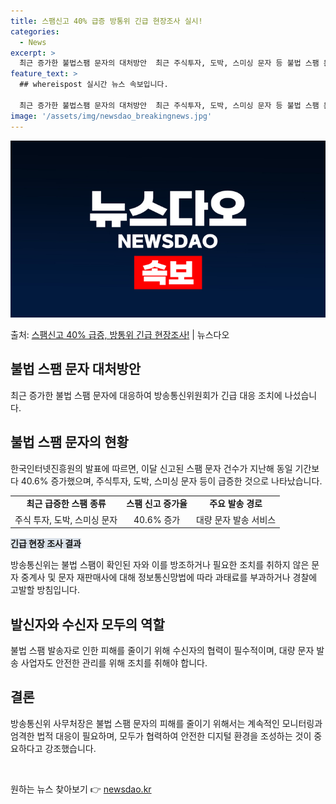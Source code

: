 ```yaml
---
title: 스팸신고 40% 급증 방통위 긴급 현장조사 실시!
categories:
  - News
excerpt: >
  최근 증가한 불법스팸 문자의 대처방안  최근 주식투자, 도박, 스미싱 문자 등 불법 스팸 문자가 급증하면서 …
feature_text: >
  ## whereispost 실시간 뉴스 속보입니다.

  최근 증가한 불법스팸 문자의 대처방안  최근 주식투자, 도박, 스미싱 문자 등 불법 스팸 문자가 급증하면서 …
image: '/assets/img/newsdao_breakingnews.jpg'
---
```


![뉴스다오 속보](/assets/img/newsdao_breakingnews.jpg)

<p>출처: <a href="https://newsdao.kr/4355" rel="dofollow">스팸신고 40% 급증, 방통위 긴급 현장조사!</a> | 뉴스다오</p>

<h2 data-ke-size="size26">불법 스팸 문자 대처방안</h2>
<p data-ke-size="size16">최근 증가한 불법 스팸 문자에 대응하여 방송통신위원회가 긴급 대응 조치에 나섰습니다.</p>

<h2 data-ke-size="size24">불법 스팸 문자의 현황</h2>
<p data-ke-size="size16">한국인터넷진흥원의 발표에 따르면, 이달 신고된 스팸 문자 건수가 지난해 동일 기간보다 40.6% 증가했으며, 주식투자, 도박, 스미싱 문자 등이 급증한 것으로 나타났습니다.</p>

<table>
    <tr>
        <td style="text-align: center; height: 17px;"><b>최근 급증한 스팸 종류</b></td>
        <td style="text-align: center; height: 17px;"><b>스팸 신고 증가율</b></td>
        <td style="text-align: center; height: 17px;"><b>주요 발송 경로</b></td>
    </tr>
    <tr>
        <td style="text-align: center; height: 17px;">주식 투자, 도박, 스미싱 문자</td>
        <td style="text-align: center; height: 17px;">40.6% 증가</td>
        <td style="text-align: center; height: 17px;">대량 문자 발송 서비스</td>
    </tr>
</table>

<b><span style="background-color: #21538527;">긴급 현장 조사 결과</span></b>
<p data-ke-size="size16">방송통신위는 불법 스팸이 확인된 자와 이를 방조하거나 필요한 조치를 취하지 않은 문자 중계사 및 문자 재판매사에 대해 정보통신망법에 따라 과태료를 부과하거나 경찰에 고발할 방침입니다.</p>

<h2 data-ke-size="size24">발신자와 수신자 모두의 역할</h2>
<p data-ke-size="size16">불법 스팸 발송자로 인한 피해를 줄이기 위해 수신자의 협력이 필수적이며, 대량 문자 발송 사업자도 안전한 관리를 위해 조치를 취해야 합니다.</p>

<h2 data-ke-size="size24">결론</h2>
<p data-ke-size="size16">방송통신위 사무처장은 불법 스팸 문자의 피해를 줄이기 위해서는 계속적인 모니터링과 엄격한 법적 대응이 필요하며, 모두가 협력하여 안전한 디지털 환경을 조성하는 것이 중요하다고 강조했습니다.</p>

<p data-ke-size="size16">&nbsp;</p> 

원하는 뉴스 찾아보기 👉 <a href="https://newsdao.kr" rel="dofollow">newsdao.kr</a>


